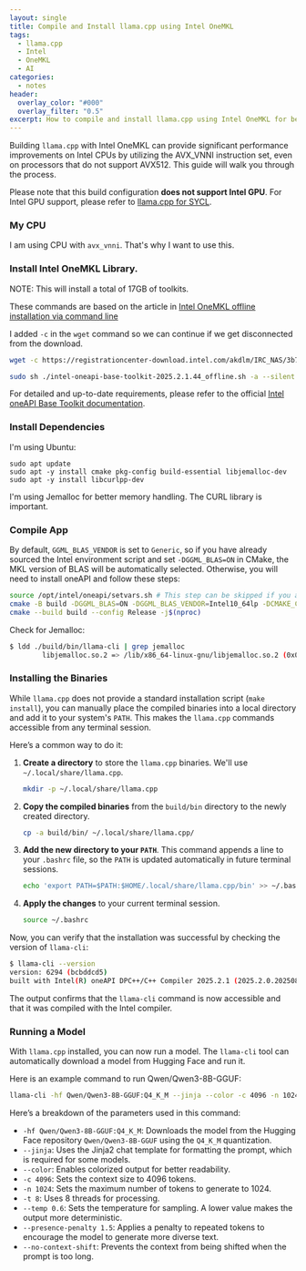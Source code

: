 ```yaml
---
layout: single
title: Compile and Install llama.cpp using Intel OneMKL
tags:
  - llama.cpp
  - Intel
  - OneMKL
  - AI
categories:
  - notes
header:
  overlay_color: "#000"
  overlay_filter: "0.5"
excerpt: How to compile and install llama.cpp using Intel OneMKL for better performance on Intel CPUs.
---
```


Building `llama.cpp` with Intel OneMKL can provide significant performance improvements on Intel CPUs by utilizing the AVX_VNNI instruction set, even on processors that do not support AVX512. This guide will walk you through the process.

Please note that this build configuration **does not support Intel GPU**. For Intel GPU support, please refer to [llama.cpp for SYCL](https://github.com/ggml-org/llama.cpp/blob/master/docs/backend/SYCL.md).

### My CPU

I am using CPU with `avx_vnni`. That's why I want to use this.

### Install Intel OneMKL Library.

NOTE: This will install a total of 17GB of toolkits.

These commands are based on the article in [Intel OneMKL offline installation via command line](https://www.intel.com/content/www/us/en/developer/tools/oneapi/base-toolkit-download.html?packages=oneapi-toolkit&oneapi-toolkit-os=linux&oneapi-lin=offline)


I added `-c` in the `wget` command so we can continue if we get disconnected from the download.

```bash
wget -c https://registrationcenter-download.intel.com/akdlm/IRC_NAS/3b7a16b3-a7b0-460f-be16-de0d64fa6b1e/intel-oneapi-base-toolkit-2025.2.1.44_offline.sh

sudo sh ./intel-oneapi-base-toolkit-2025.2.1.44_offline.sh -a --silent --cli --eula accept
```

For detailed and up-to-date requirements, please refer to the official [Intel oneAPI Base Toolkit documentation](https://www.intel.com/content/www/us/en/developer/tools/oneapi/base-toolkit-download.html).

### Install Dependencies

I'm using Ubuntu:
```
sudo apt update
sudo apt -y install cmake pkg-config build-essential libjemalloc-dev
sudo apt -y install libcurlpp-dev
```

I'm using Jemalloc for better memory handling.
The CURL library is important.

### Compile App

By default, `GGML_BLAS_VENDOR` is set to `Generic`, so if you have already sourced the Intel environment script and set `-DGGML_BLAS=ON` in CMake, the MKL version of BLAS will be automatically selected. Otherwise, you will need to install oneAPI and follow these steps:

```bash
source /opt/intel/oneapi/setvars.sh # This step can be skipped if you are in a oneapi-basekit docker image.
cmake -B build -DGGML_BLAS=ON -DGGML_BLAS_VENDOR=Intel10_64lp -DCMAKE_C_COMPILER=icx -DCMAKE_CXX_COMPILER=icpx -DGGML_NATIVE=ON -DCMAKE_EXE_LINKER_FLAGS="-ljemalloc"
cmake --build build --config Release -j$(nproc)
```

Check for Jemalloc:

```bash
$ ldd ./build/bin/llama-cli | grep jemalloc
        libjemalloc.so.2 => /lib/x86_64-linux-gnu/libjemalloc.so.2 (0x000074ba0fc00000)
```

### Installing the Binaries

While `llama.cpp` does not provide a standard installation script (`make install`), you can manually place the compiled binaries into a local directory and add it to your system's `PATH`. This makes the `llama.cpp` commands accessible from any terminal session.

Here’s a common way to do it:

1.  **Create a directory** to store the `llama.cpp` binaries. We'll use `~/.local/share/llama.cpp`.

    ```bash
    mkdir -p ~/.local/share/llama.cpp
    ```

2.  **Copy the compiled binaries** from the `build/bin` directory to the newly created directory.

    ```bash
    cp -a build/bin/ ~/.local/share/llama.cpp/
    ```

3.  **Add the new directory to your `PATH`**. This command appends a line to your `.bashrc` file, so the `PATH` is updated automatically in future terminal sessions.

    ```bash
    echo 'export PATH=$PATH:$HOME/.local/share/llama.cpp/bin' >> ~/.bashrc 
    ```

4.  **Apply the changes** to your current terminal session.

    ```bash
    source ~/.bashrc
    ```

Now, you can verify that the installation was successful by checking the version of `llama-cli`:

```bash
$ llama-cli --version
version: 6294 (bcbddcd5)
built with Intel(R) oneAPI DPC++/C++ Compiler 2025.2.1 (2025.2.0.20250806) for x86_64-unknown-linux-gnu
```

The output confirms that the `llama-cli` command is now accessible and that it was compiled with the Intel compiler.

### Running a Model

With `llama.cpp` installed, you can now run a model. The `llama-cli` tool can automatically download a model from Hugging Face and run it.

Here is an example command to run Qwen/Qwen3-8B-GGUF:

```bash
llama-cli -hf Qwen/Qwen3-8B-GGUF:Q4_K_M --jinja --color -c 4096 -n 1024 -t 8 --temp 0.6 --presence-penalty 1.5 --no-context-shift
```

Here’s a breakdown of the parameters used in this command:

-   `-hf Qwen/Qwen3-8B-GGUF:Q4_K_M`: Downloads the model from the Hugging Face repository `Qwen/Qwen3-8B-GGUF` using the `Q4_K_M` quantization.
-   `--jinja`: Uses the Jinja2 chat template for formatting the prompt, which is required for some models.
-   `--color`: Enables colorized output for better readability.
-   `-c 4096`: Sets the context size to 4096 tokens.
-   `-n 1024`: Sets the maximum number of tokens to generate to 1024.
-   `-t 8`: Uses 8 threads for processing.
-   `--temp 0.6`: Sets the temperature for sampling. A lower value makes the output more deterministic.
-   `--presence-penalty 1.5`: Applies a penalty to repeated tokens to encourage the model to generate more diverse text.
-   `--no-context-shift`: Prevents the context from being shifted when the prompt is too long.
